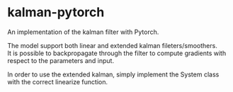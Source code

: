 # kalman-pytorch
An implementation of the kalman filter with Pytorch.

The model support both linear and extended kalman fileters/smoothers. <br/>
It is possible to backpropagate through the filter to compute gradients with respect to the parameters and input.

In order to use the extended kalman, simply implement the System class with the correct linearize function.
